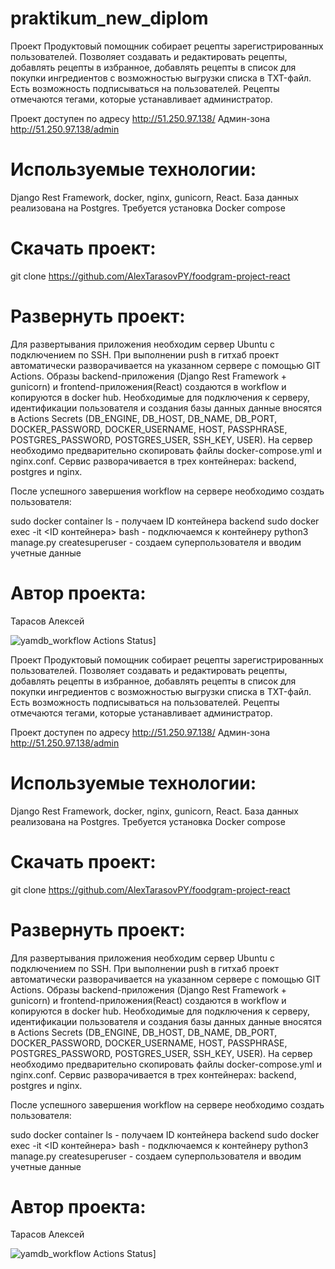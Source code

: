 # praktikum_new_diplom

Проект Продуктовый помощник собирает рецепты зарегистрированных пользователей.
Позволяет создавать и редактировать рецепты, добавлять рецепты в избранное, добавлять рецепты в список для покупки ингредиентов с возможностью выгрузки списка в TXT-файл.
Есть возможность подписываться на пользователей.
Рецепты отмечаются тегами, которые устанавливает администратор.

Проект доступен по адресу http://51.250.97.138/
Админ-зона http://51.250.97.138/admin


# Используемые технологии:
Django Rest Framework, docker, nginx, gunicorn, React.
База данных реализована на Postgres.
Требуется установка Docker compose

# Скачать проект:
git clone https://github.com/AlexTarasovPY/foodgram-project-react
# Развернуть проект:
Для развертывания приложения необходим сервер Ubuntu с подключением по SSH.
При выполнении push в гитхаб проект автоматически разворачивается на указанном сервере c помощью GIT Actions.
Образы backend-приложения (Django Rest Framework + gunicorn) и frontend-приложения(React) создаются в workflow и копируются в docker hub.
Необходимые для подключения к серверу, идентификации пользователя и создания базы данных данные вносятся в Actions Secrets (DB_ENGINE, DB_HOST, DB_NAME, DB_PORT, DOCKER_PASSWORD, DOCKER_USERNAME, HOST, PASSPHRASE, POSTGRES_PASSWORD, POSTGRES_USER, SSH_KEY, USER).
На сервер необходимо предварительно скопировать файлы docker-compose.yml и nginx.conf.
Сервис разворачивается в трех контейнерах: backend, postgres и nginx.

После успешного завершения workflow на сервере необходимо создать пользователя:

sudo docker container ls - получаем ID контейнера backend
sudo docker exec -it <ID контейнера> bash - подключаемся к контейнеру
python3 manage.py createsuperuser - создаем суперпользователя и вводим учетные данные


# Автор проекта:
Тарасов Алексей

![yamdb_workflow Actions Status](https://github.com/AlexTarasovPY/foodgram-project-react/actions/workflows/main.yml/badge.svg)]

Проект Продуктовый помощник собирает рецепты зарегистрированных пользователей.
Позволяет создавать и редактировать рецепты, добавлять рецепты в избранное, добавлять рецепты в список для покупки ингредиентов с возможностью выгрузки списка в TXT-файл.
Есть возможность подписываться на пользователей.
Рецепты отмечаются тегами, которые устанавливает администратор.

Проект доступен по адресу http://51.250.97.138/
Админ-зона http://51.250.97.138/admin


# Используемые технологии:
Django Rest Framework, docker, nginx, gunicorn, React.
База данных реализована на Postgres.
Требуется установка Docker compose

# Скачать проект:
git clone https://github.com/AlexTarasovPY/foodgram-project-react
# Развернуть проект:
Для развертывания приложения необходим сервер Ubuntu с подключением по SSH.
При выполнении push в гитхаб проект автоматически разворачивается на указанном сервере c помощью GIT Actions.
Образы backend-приложения (Django Rest Framework + gunicorn) и frontend-приложения(React) создаются в workflow и копируются в docker hub.
Необходимые для подключения к серверу, идентификации пользователя и создания базы данных данные вносятся в Actions Secrets (DB_ENGINE, DB_HOST, DB_NAME, DB_PORT, DOCKER_PASSWORD, DOCKER_USERNAME, HOST, PASSPHRASE, POSTGRES_PASSWORD, POSTGRES_USER, SSH_KEY, USER).
На сервер необходимо предварительно скопировать файлы docker-compose.yml и nginx.conf.
Сервис разворачивается в трех контейнерах: backend, postgres и nginx.

После успешного завершения workflow на сервере необходимо создать пользователя:

sudo docker container ls - получаем ID контейнера backend
sudo docker exec -it <ID контейнера> bash - подключаемся к контейнеру
python3 manage.py createsuperuser - создаем суперпользователя и вводим учетные данные


# Автор проекта:
Тарасов Алексей

![yamdb_workflow Actions Status](https://github.com/AlexTarasovPY/foodgram-project-react/actions/workflows/main.yml/badge.svg)]